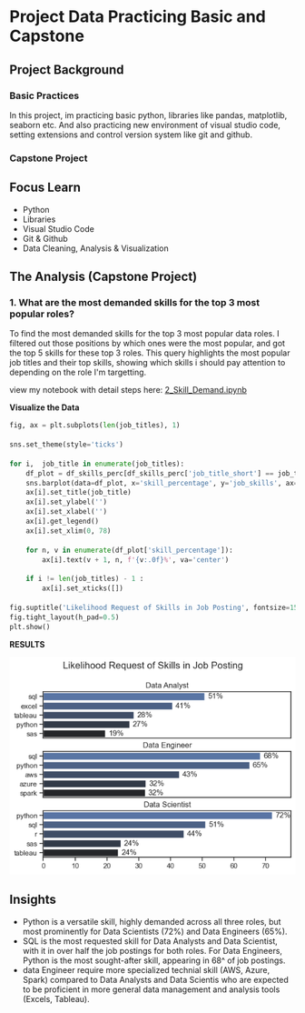 # Project Data Practicing Basic and Capstone

## Project Background
### Basic Practices
In this project, im practicing basic python, libraries like pandas, matplotlib, seaborn etc. And also practicing new environment of visual studio code, setting extensions and control version system like git and github.

### Capstone Project


## Focus Learn
- Python
- Libraries
- Visual Studio Code
- Git & Github
- Data Cleaning, Analysis & Visualization

## The Analysis (Capstone Project)
### 1. What are the most demanded skills for the top 3 most popular roles?
To find the most demanded skills for the top 3 most popular data roles. I filtered out those positions by which ones were the most popular, and got the top 5 skills for these top 3 roles. This query highlights the most popular job titles and their top skills, showing which skills i should pay attention to depending on the role I'm targetting.

view my notebook with detail steps here:
[2_Skill_Demand.ipynb](2_Capstone_Project\2_Skill_Demand.ipynb)

**Visualize the Data**
```python
fig, ax = plt.subplots(len(job_titles), 1)

sns.set_theme(style='ticks')

for i,  job_title in enumerate(job_titles):
    df_plot = df_skills_perc[df_skills_perc['job_title_short'] == job_title].head(5)
    sns.barplot(data=df_plot, x='skill_percentage', y='job_skills', ax=ax[i], palette='dark:b_r')
    ax[i].set_title(job_title)
    ax[i].set_ylabel('')
    ax[i].set_xlabel('')
    ax[i].get_legend()
    ax[i].set_xlim(0, 78)

    for n, v in enumerate(df_plot['skill_percentage']):
        ax[i].text(v + 1, n, f'{v:.0f}%', va='center')
    
    if i != len(job_titles) - 1 :
        ax[i].set_xticks([])

fig.suptitle('Likelihood Request of Skills in Job Posting', fontsize=15)
fig.tight_layout(h_pad=0.5)
plt.show()
```
**RESULTS**

![Visualization of Top Skills in Job Posting](2_Capstone_Project\images\skill_demand_all_data_roles.png)


## Insights
- Python is a versatile skill, highly demanded across all three roles, but most prominently for Data Scientists (72%) and Data Engineers (65%).
- SQL is the most requested skill for Data Analysts and Data Scientist, with it in over half the job postings for both roles. For Data Engineers, Python is the most sought-after skill, appearing in 68^ of job postings.
- data Engineer require more specialized technial skill (AWS, Azure, Spark) compared to Data Analysts and Data Scientis who are expected to be proficient in more general data management and analysis tools (Excels, Tableau).